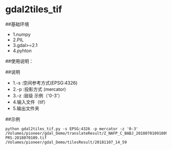 # gdal2tiles_tif
##基础环境
* 1.numpy
* 2.PIL
* 3.gdal>=2.1
* 4.pyhton

##使用说明：


##说明
* 1.-s :空间参考方式(EPSG:4326)
* 2.-p :投影方式 (mercator)
* 3.-z :层级 示例（'0-3'）
* 4.输入文件（tif）
* 5.输出文件夹

##示例
```
python gdal2tiles_tif.py -s EPSG:4326 -p mercator -z '0-3' /Volumes/pioneer/gdal_Demo/translateResult/Z_NAFP_C_BABJ_20180701091809_P_CLDAS_RT_ASI_0P0625_HOR-PRS-2018070109.tif /Volumes/pioneer/gdal_Demo/tilesResult/20181107_14_59

```